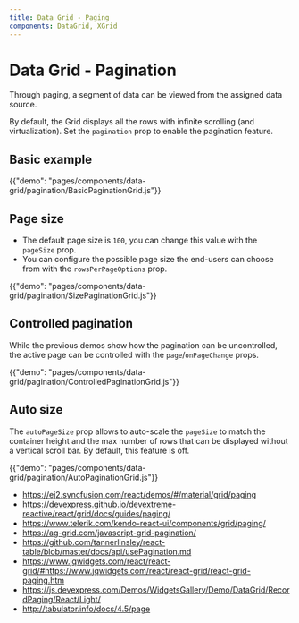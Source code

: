 ```yaml
---
title: Data Grid - Paging
components: DataGrid, XGrid
---
```


# Data Grid - Pagination

<p class="description">Through paging, a segment of data can be viewed from the assigned data source.</p>

By default, the Grid displays all the rows with infinite scrolling (and virtualization).
Set the `pagination` prop to enable the pagination feature.

## Basic example

{{"demo": "pages/components/data-grid/pagination/BasicPaginationGrid.js"}}

## Page size

- The default page size is `100`, you can change this value with the `pageSize` prop.
- You can configure the possible page size the end-users can choose from with the `rowsPerPageOptions` prop.

{{"demo": "pages/components/data-grid/pagination/SizePaginationGrid.js"}}

## Controlled pagination

While the previous demos show how the pagination can be uncontrolled, the active page can be controlled with the `page`/`onPageChange` props.

{{"demo": "pages/components/data-grid/pagination/ControlledPaginationGrid.js"}}

## Auto size

The `autoPageSize` prop allows to auto-scale the `pageSize` to match the container height and the max number of rows that can be displayed without a vertical scroll bar.
By default, this feature is off.

{{"demo": "pages/components/data-grid/pagination/AutoPaginationGrid.js"}}

- https://ej2.syncfusion.com/react/demos/#/material/grid/paging
- https://devexpress.github.io/devextreme-reactive/react/grid/docs/guides/paging/
- https://www.telerik.com/kendo-react-ui/components/grid/paging/
- https://ag-grid.com/javascript-grid-pagination/
- https://github.com/tannerlinsley/react-table/blob/master/docs/api/usePagination.md
- https://www.jqwidgets.com/react/react-grid/#https://www.jqwidgets.com/react/react-grid/react-grid-paging.htm
- https://js.devexpress.com/Demos/WidgetsGallery/Demo/DataGrid/RecordPaging/React/Light/
- http://tabulator.info/docs/4.5/page
